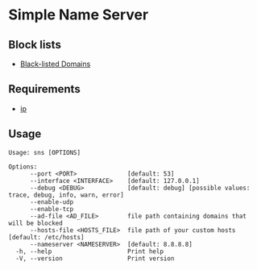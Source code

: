 # Simple Name Server

## Block lists

-   [Black-listed Domains](https://raw.githubusercontent.com/StevenBlack/hosts/master/hosts)

## Requirements

-   [ip](https://linux.die.net/man/8/ip)

## Usage

```
Usage: sns [OPTIONS]

Options:
      --port <PORT>              [default: 53]
      --interface <INTERFACE>    [default: 127.0.0.1]
      --debug <DEBUG>            [default: debug] [possible values: trace, debug, info, warn, error]
      --enable-udp
      --enable-tcp
      --ad-file <AD_FILE>        file path containing domains that will be blocked
      --hosts-file <HOSTS_FILE>  file path of your custom hosts [default: /etc/hosts]
      --nameserver <NAMESERVER>  [default: 8.8.8.8]
  -h, --help                     Print help
  -V, --version                  Print version
```

